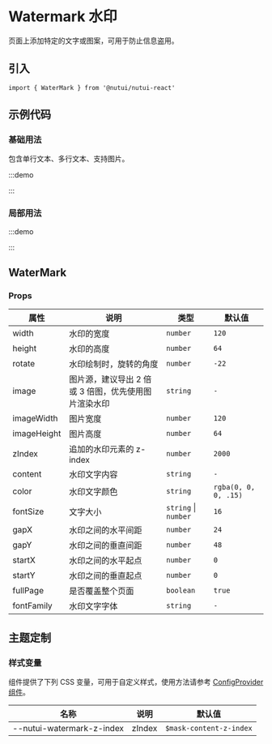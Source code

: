 # Watermark 水印

页面上添加特定的文字或图案，可用于防止信息盗用。

## 引入

```tsx
import { WaterMark } from '@nutui/nutui-react'
```

## 示例代码

### 基础用法

包含单行文本、多行文本、支持图片。

:::demo

<CodeBlock src='h5/demo1.tsx'></CodeBlock>

:::

### 局部用法

:::demo

<CodeBlock src='h5/demo2.tsx'></CodeBlock>

:::

## WaterMark

### Props

| 属性 | 说明 | 类型 | 默认值 |
| --- | --- | --- | --- |
| width | 水印的宽度 | `number` | `120` |
| height | 水印的高度 | `number` | `64` |
| rotate | 水印绘制时，旋转的角度 | `number` | `-22` |
| image | 图片源，建议导出 2 倍或 3 倍图，优先使用图片渲染水印 | `string` | `-` |
| imageWidth | 图片宽度 | `number` | `120` |
| imageHeight | 图片高度 | `number` | `64` |
| zIndex | 追加的水印元素的 z-index | `number` | `2000` |
| content | 水印文字内容 | `string` | `-` |
| color | 水印文字颜色 | `string` | `rgba(0, 0, 0, .15)` |
| fontSize | 文字大小 | `string` \| `number` | `16` |
| gapX | 水印之间的水平间距 | `number` | `24` |
| gapY | 水印之间的垂直间距 | `number` | `48` |
| startX | 水印之间的水平起点 | `number` | `0` |
| startY | 水印之间的垂直起点 | `number` | `0` |
| fullPage | 是否覆盖整个页面 | `boolean` | `true` |
| fontFamily | 水印文字字体 | `string` | `-` |

## 主题定制

### 样式变量

组件提供了下列 CSS 变量，可用于自定义样式，使用方法请参考 [ConfigProvider 组件](#/zh-CN/component/configprovider)。

| 名称 | 说明 | 默认值 |
| --- | --- | --- |
| \--nutui-watermark-z-index | zIndex | `$mask-content-z-index` |
